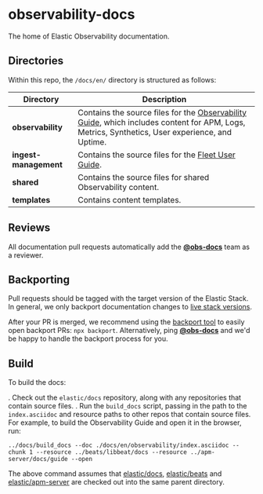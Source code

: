# observability-docs

The home of Elastic Observability documentation.

## Directories

Within this repo, the `/docs/en/` directory is structured as follows:

| Directory             | Description |
| --------------------- | ----------- |
| __observability__     | Contains the source files for the [Observability Guide](https://www.elastic.co/guide/en/observability/master/index.html), which includes content for APM, Logs, Metrics, Synthetics, User experience, and Uptime.|
| __ingest-management__ | Contains the source files for the [Fleet User Guide](https://www.elastic.co/guide/en/ingest-management/master/index.html).|
| __shared__ | Contains the source files for shared Observability content.|
| __templates__ | Contains content templates.|

## Reviews

All documentation pull requests automatically add the **[@obs-docs](https://github.com/orgs/elastic/teams/obs-docs)** team as a reviewer.

## Backporting

Pull requests should be tagged with the target version of the Elastic Stack.
In general, we only backport documentation changes to [live stack versions](https://github.com/elastic/docs/blob/25bfa6722e52b0e7e1a18e5c12d1ec9f7c84c0c7/conf.yaml#L59).

After your PR is merged, we recommend using the [backport tool](https://github.com/sqren/backport) to easily open backport PRs:
`npx backport`. Alternatively, ping **[@obs-docs](https://github.com/orgs/elastic/teams/obs-docs)** and we'd be happy to handle the backport process for you.

## Build

To build the docs:

. Check out the `elastic/docs` repository, along with any repositories that contain source files.
. Run the `build_docs` script, passing in the path to the `index.asciidoc` and resource paths to other repos that contain source files. For example, to build the Observability Guide and open it in the browser, run:

```
../docs/build_docs --doc ./docs/en/observability/index.asciidoc --chunk 1 --resource ../beats/libbeat/docs --resource ../apm-server/docs/guide --open
```

The above command assumes that [elastic/docs](https://github.com/elastic/docs), [elastic/beats](https://github.com/elastic/beats) and [elastic/apm-server](https://github.com/elastic/apm-server) are checked out into the same parent directory.
